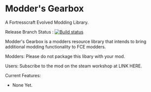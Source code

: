 # Modder's Gearbox
A Fortresscraft Evolved Modding Library.

Release Branch Status : [![Build status](https://pacas00.visualstudio.com/Modders%20Gearbox/_apis/build/status/Modders%20Gearbox-CI)](https://pacas00.visualstudio.com/Modders%20Gearbox/_build/latest?definitionId=12)

Modder's Gearbox is a modders resource library that intends to bring additional modding functionality to FCE modders.


Modders: Please do not package this libary with your mod.

Users: Subscribe to the mod on the steam workshop at LINK HERE.




Current Features:
* None Yet.
